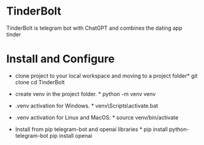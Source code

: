 # TinderBolt
TinderBolt is telegram bot with ChatGPT and combines the dating app tinder

# Install and Configure

* clone project to your local workspace and moving to a project folder*
git clone 
cd TinderBolt

* create venv in the project folder. *
python -m venv venv

* .venv activation for Windows. *
venv\Scripts\activate.bat

* .venv activation for Linux and MacOS. *
source venv/bin/activate

* Install from pip telegram-bot and openai libraries *
pip install python-telegram-bot
pip install openai